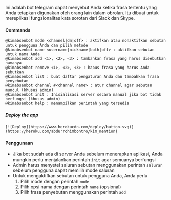 Ini adalah bot telegram dapat menyebut Anda ketika frasa tertentu yang Anda tetapkan digunakan oleh orang lain dalam obrolan. Itu dibuat untuk mereplikasi fungsionalitas kata sorotan dari Slack dan Skype.
#### Commands
```
@kimabsenbot mode <channel|dm|off> : aktifkan atau nonaktifkan sebutan untuk pengguna Anda dan pilih metode
@kimabsenbot name <username|nickname|both|off> : aktifkan sebutan untuk nama Anda
@kimabsenbot add <1>, <2>, <3> : tambahkan frasa yang harus disebutkan namanya
@kimabsenbot remove <1>, <2>, <3> : hapus frasa yang harus Anda sebutkan
@kimabsenbot list : buat daftar pengaturan Anda dan tambahkan frasa penyebutan
@kimabsenbot channel #<channel name> : atur channel agar sebutan muncul (khusus admin)
@kimabsenbot init : Inisialisasi server secara manual jika bot tidak berfungsi (khusus admin)
@kimabsenbot help : menampilkan perintah yang tersedia
```

##### Deploy the app

    [![Deploy](https://www.herokucdn.com/deploy/button.svg)](https://heroku.com/abdurrohimbontro/kim_mention)

#### Penggunaan

- Jika bot sudah ada di server Anda sebelum menerapkan aplikasi, Anda mungkin perlu menjalankan perintah `init` agar semuanya berfungsi
- Admin harus menyetel saluran sebutan menggunakan perintah `saluran` sebelum pengguna dapat memilih mode saluran
- Untuk mengaktifkan sebutan untuk pengguna Anda, Anda perlu
  1. Pilih mode dengan perintah `mode`
  2. Pilih opsi nama dengan perintah `name` (opsional)
  3. Pilih frasa penyebutan menggunakan perintah `add`
